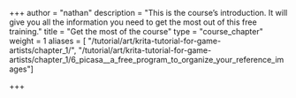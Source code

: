 +++
author = "nathan"
description = "This is the course’s introduction. It will give you all the information you need to get the most out of this free training."
title = "Get the most of the course"
type = "course_chapter"
weight = 1
aliases = [ "/tutorial/art/krita-tutorial-for-game-artists/chapter_1/", "/tutorial/art/krita-tutorial-for-game-artists/chapter_1/6_picasa__a_free_program_to_organize_your_reference_images"]

+++
